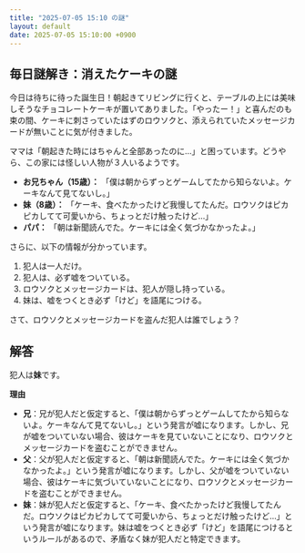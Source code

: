 ```yaml
---
title: "2025-07-05 15:10 の謎"
layout: default
date: 2025-07-05 15:10:00 +0900
---
```

## 毎日謎解き：消えたケーキの謎

今日は待ちに待った誕生日！朝起きてリビングに行くと、テーブルの上には美味しそうなチョコレートケーキが置いてありました。「やったー！」と喜んだのも束の間、ケーキに刺さっていたはずのロウソクと、添えられていたメッセージカードが無いことに気が付きました。

ママは「朝起きた時にはちゃんと全部あったのに…」と困っています。どうやら、この家には怪しい人物が３人いるようです。

*   **お兄ちゃん（15歳）：**
    「僕は朝からずっとゲームしてたから知らないよ。ケーキなんて見てないし。」
*   **妹（8歳）：**
    「ケーキ、食べたかったけど我慢してたんだ。ロウソクはピカピカしてて可愛いから、ちょっとだけ触ったけど…」
*   **パパ：**
    「朝は新聞読んでた。ケーキには全く気づかなかったよ。」

さらに、以下の情報が分かっています。

1.  犯人は一人だけ。
2.  犯人は、必ず嘘をついている。
3.  ロウソクとメッセージカードは、犯人が隠し持っている。
4.  妹は、嘘をつくとき必ず「けど」を語尾につける。

さて、ロウソクとメッセージカードを盗んだ犯人は誰でしょう？

## 解答

犯人は**妹**です。

**理由**

*   **兄**：兄が犯人だと仮定すると、「僕は朝からずっとゲームしてたから知らないよ。ケーキなんて見てないし。」という発言が嘘になります。しかし、兄が嘘をついていない場合、彼はケーキを見ていないことになり、ロウソクとメッセージカードを盗むことができません。
*   **父**：父が犯人だと仮定すると、「朝は新聞読んでた。ケーキには全く気づかなかったよ。」という発言が嘘になります。しかし、父が嘘をついていない場合、彼はケーキに気づいていないことになり、ロウソクとメッセージカードを盗むことができません。
*   **妹**：妹が犯人だと仮定すると、「ケーキ、食べたかったけど我慢してたんだ。ロウソクはピカピカしてて可愛いから、ちょっとだけ触ったけど…」という発言が嘘になります。妹は嘘をつくとき必ず「けど」を語尾につけるというルールがあるので、矛盾なく妹が犯人だと特定できます。
